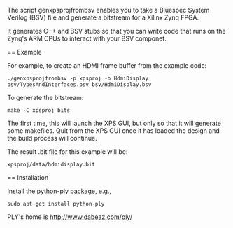 
The script genxpsprojfrombsv enables you to take a Bluespec System
Verilog (BSV) file and generate a bitstream for a Xilinx Zynq FPGA. 

It generates C++ and BSV stubs so that you can write code that runs on
the Zynq's ARM CPUs to interact with your BSV componet.

== Example

For example, to create an HDMI frame buffer from the example code:

    ./genxpsprojfrombsv -p xpsproj -b HdmiDisplay bsv/TypesAndInterfaces.bsv bsv/HdmiDisplay.bsv

To generate the bitstream:

    make -C xpsproj bits

The first time, this will launch the XPS GUI, but only so that it will
generate some makefiles. Quit from the XPS GUI once it has loaded the
design and the build process will continue.

The result .bit file for this example will be:

    xpsproj/data/hdmidisplay.bit


== Installation

Install the python-ply package, e.g.,

    sudo apt-get install python-ply

PLY's home is http://www.dabeaz.com/ply/
